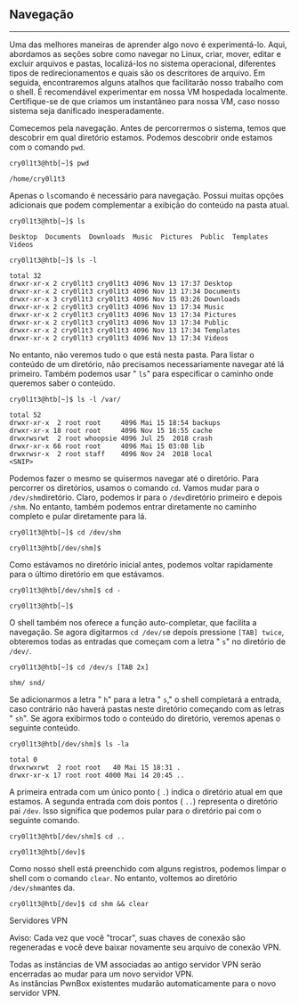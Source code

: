 ## Navegação

___

Uma das melhores maneiras de aprender algo novo é experimentá-lo. Aqui, abordamos as seções sobre como navegar no Linux, criar, mover, editar e excluir arquivos e pastas, localizá-los no sistema operacional, diferentes tipos de redirecionamentos e quais são os descritores de arquivo. Em seguida, encontraremos alguns atalhos que facilitarão nosso trabalho com o shell. É recomendável experimentar em nossa VM hospedada localmente. Certifique-se de que criamos um instantâneo para nossa VM, caso nosso sistema seja danificado inesperadamente.

Comecemos pela navegação. Antes de percorrermos o sistema, temos que descobrir em qual diretório estamos. Podemos descobrir onde estamos com o comando `pwd`.

```
cry0l1t3@htb[~]$ pwd

/home/cry0l1t3
```

Apenas o `ls`comando é necessário para navegação. Possui muitas opções adicionais que podem complementar a exibição do conteúdo na pasta atual.

```
cry0l1t3@htb[~]$ ls

Desktop  Documents  Downloads  Music  Pictures  Public  Templates  Videos
```

```
cry0l1t3@htb[~]$ ls -l

total 32
drwxr-xr-x 2 cry0l1t3 cry0l1t3 4096 Nov 13 17:37 Desktop
drwxr-xr-x 2 cry0l1t3 cry0l1t3 4096 Nov 13 17:34 Documents
drwxr-xr-x 3 cry0l1t3 cry0l1t3 4096 Nov 15 03:26 Downloads
drwxr-xr-x 2 cry0l1t3 cry0l1t3 4096 Nov 13 17:34 Music
drwxr-xr-x 2 cry0l1t3 cry0l1t3 4096 Nov 13 17:34 Pictures
drwxr-xr-x 2 cry0l1t3 cry0l1t3 4096 Nov 13 17:34 Public
drwxr-xr-x 2 cry0l1t3 cry0l1t3 4096 Nov 13 17:34 Templates
drwxr-xr-x 2 cry0l1t3 cry0l1t3 4096 Nov 13 17:34 Videos
```

No entanto, não veremos tudo o que está nesta pasta. Para listar o conteúdo de um diretório, não precisamos necessariamente navegar até lá primeiro. Também podemos usar " `ls`" para especificar o caminho onde queremos saber o conteúdo.

```
cry0l1t3@htb[~]$ ls -l /var/

total 52
drwxr-xr-x  2 root root     4096 Mai 15 18:54 backups
drwxr-xr-x 18 root root     4096 Nov 15 16:55 cache
drwxrwsrwt  2 root whoopsie 4096 Jul 25  2018 crash
drwxr-xr-x 66 root root     4096 Mai 15 03:08 lib
drwxrwsr-x  2 root staff    4096 Nov 24  2018 local 
<SNIP>
```

Podemos fazer o mesmo se quisermos navegar até o diretório. Para percorrer os diretórios, usamos o comando `cd`. Vamos mudar para o `/dev/shm`diretório. Claro, podemos ir para o `/dev`diretório primeiro e depois `/shm`. No entanto, também podemos entrar diretamente no caminho completo e pular diretamente para lá.

```
cry0l1t3@htb[~]$ cd /dev/shm

cry0l1t3@htb[/dev/shm]$
```

Como estávamos no diretório inicial antes, podemos voltar rapidamente para o último diretório em que estávamos.

```
cry0l1t3@htb[/dev/shm]$ cd -

cry0l1t3@htb[~]$ 
```

O shell também nos oferece a função auto-completar, que facilita a navegação. Se agora digitarmos `cd /dev/s`e depois pressione `[TAB] twice`, obteremos todas as entradas que começam com a letra " `s`" no diretório de `/dev/`.

```
cry0l1t3@htb[~]$ cd /dev/s [TAB 2x]

shm/ snd/
```

Se adicionarmos a letra " `h`" para a letra " `s`," o shell completará a entrada, caso contrário não haverá pastas neste diretório começando com as letras " `sh`". Se agora exibirmos todo o conteúdo do diretório, veremos apenas o seguinte conteúdo.

```
cry0l1t3@htb[/dev/shm]$ ls -la

total 0
drwxrwxrwt  2 root root   40 Mai 15 18:31 .
drwxr-xr-x 17 root root 4000 Mai 14 20:45 ..
```

A primeira entrada com um único ponto ( `.`) indica o diretório atual em que estamos. A segunda entrada com dois pontos ( `..`) representa o diretório pai `/dev`. Isso significa que podemos pular para o diretório pai com o seguinte comando.

```
cry0l1t3@htb[/dev/shm]$ cd ..

cry0l1t3@htb[/dev]$
```

Como nosso shell está preenchido com alguns registros, podemos limpar o shell com o comando `clear`. No entanto, voltemos ao diretório `/dev/shm`antes da.

```
cry0l1t3@htb[/dev]$ cd shm && clear
```

Servidores VPN

Aviso: Cada vez que você "trocar", suas chaves de conexão são regeneradas e você deve baixar novamente seu arquivo de conexão VPN.

Todas as instâncias de VM associadas ao antigo servidor VPN serão encerradas ao mudar para um novo servidor VPN.  
As instâncias PwnBox existentes mudarão automaticamente para o novo servidor VPN.
